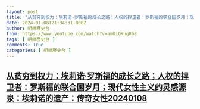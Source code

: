 ```yaml
---
layout: post
title: "从贫穷到权力：埃莉诺·罗斯福的成长之路；人权的捍卫者：罗斯福的联合国岁月；现代女性主义的灵感源泉：埃莉诺的遗产：传奇女性20240108"
date: 2024-01-08T21:34:31.000Z
author: 明鏡歷史台
from: https://www.youtube.com/watch?v=amUiQKug868
tags: [ 明鏡歷史台 ]
comments: True
categories: [ 明鏡歷史台 ]
---
```

<!--1704749671000-->
[从贫穷到权力：埃莉诺·罗斯福的成长之路；人权的捍卫者：罗斯福的联合国岁月；现代女性主义的灵感源泉：埃莉诺的遗产：传奇女性20240108](https://www.youtube.com/watch?v=amUiQKug868)
------

<div>

</div>
